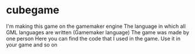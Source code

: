 # cubegame
I'm making this game on the gamemaker engine
The language in which all GML languages ​​are written (Gamemaker language)
The game was made by one person
Here you can find the code that I used in the game. Use it in your game and so on
